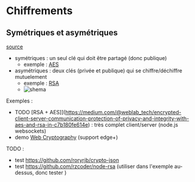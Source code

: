 Chiffrements 
============

Symétriques et asymétriques
----------------------------------------

[source](http://www.kitpages.fr/fr/cms/93/chiffrements-symetriques-et-asymetriques)

* symétriques : un seul clé qui doit être partagé (donc publique)
  * exemple : [AES](https://fr.wikipedia.org/wiki/Advanced_Encryption_Standard)
* asymétriques : deux clés (privée et publique) qui se chiffre/déchiffre mutuelement
  * exemple : [RSA](https://fr.wikipedia.org/wiki/Chiffrement_RSA)
  * ![shema](http://www.kitpages.fr.s3.amazonaws.com/bundle/kitpagesFileSystem/kitpagesFile/public/61/61/chiffrement-cle-privee-2.png)

Exemples : 

* TODO [RSA + AES]](https://medium.com/@weblab_tech/encrypted-client-server-communication-protection-of-privacy-and-integrity-with-aes-and-rsa-in-c7b180fe614e) : très complet client/server (node.js websockets)
* demo [Web Cryptography](https://github.com/diafygi/webcrypto-examples) (support edge+)

TODO :

* test https://github.com/roryrjb/crypto-json
* test https://github.com/rzcoder/node-rsa (utiliser dans l'exemple au-dessus, donc tester )
